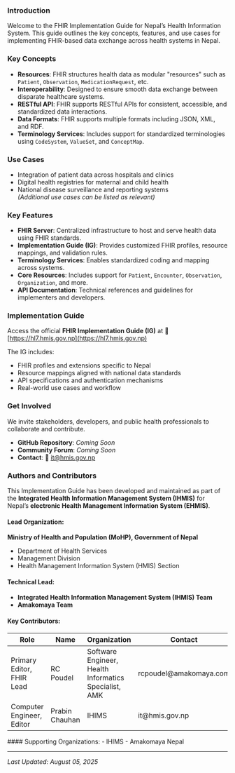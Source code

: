 ### Introduction

Welcome to the FHIR Implementation Guide for Nepal’s Health Information System. This guide outlines the key concepts, features, and use cases for implementing FHIR-based data exchange across health systems in Nepal.

### Key Concepts

- **Resources**: FHIR structures health data as modular "resources" such as `Patient`, `Observation`, `MedicationRequest`, etc.
- **Interoperability**: Designed to ensure smooth data exchange between disparate healthcare systems.
- **RESTful API**: FHIR supports RESTful APIs for consistent, accessible, and standardized data interactions.
- **Data Formats**: FHIR supports multiple formats including JSON, XML, and RDF.
- **Terminology Services**: Includes support for standardized terminologies using `CodeSystem`, `ValueSet`, and `ConceptMap`.

### Use Cases

- Integration of patient data across hospitals and clinics  
- Digital health registries for maternal and child health  
- National disease surveillance and reporting systems  
*_(Additional use cases can be listed as relevant)_*

### Key Features

- **FHIR Server**: Centralized infrastructure to host and serve health data using FHIR standards.
- **Implementation Guide (IG)**: Provides customized FHIR profiles, resource mappings, and validation rules.
- **Terminology Services**: Enables standardized coding and mapping across systems.
- **Core Resources**: Includes support for `Patient`, `Encounter`, `Observation`, `Organization`, and more.
- **API Documentation**: Technical references and guidelines for implementers and developers.

### Implementation Guide

Access the official **FHIR Implementation Guide (IG)** at  🔗 [https://hl7.hmis.gov.np](https://hl7.hmis.gov.np)

The IG includes:

- FHIR profiles and extensions specific to Nepal
- Resource mappings aligned with national data standards
- API specifications and authentication mechanisms
- Real-world use cases and workflow

### Get Involved

We invite stakeholders, developers, and public health professionals to collaborate and contribute.

- **GitHub Repository**: *Coming Soon*  
- **Community Forum**: *Coming Soon*  
- **Contact**: 📧 it@hmis.gov.np


### Authors and Contributors
This Implementation Guide has been developed and maintained as part of the **Integrated Health Information Management System (IHMIS)** for Nepal’s **electronic Health Management Information System (EHMIS)**.


#### Lead Organization:
**Ministry of Health and Population (MoHP), Government of Nepal**  
- Department of Health Services
- Management Division  
- Health Management Information System (HMIS) Section

#### Technical Lead:
- **Integrated Health Information Management System (IHMIS) Team**
- **Amakomaya Team**


#### Key Contributors:
<table>
  <thead>
    <tr>
      <th>Role</th>
      <th>Name</th>
      <th>Organization</th>
      <th>Contact</th>
    </tr>
  </thead>
  <tbody>
    <tr>
      <td>Primary Editor, FHIR Lead</td>
      <td>RC Poudel</td>
      <td>Software Engineer, Health Informatics Specialist, AMK</td>
      <td>rcpoudel@amakomaya.com</td>
    </tr>
    <tr>
      <td>Computer Engineer, Editor</td>
      <td>Prabin Chauhan</td>
      <td>IHIMS</td>
      <td>it@hmis.gov.np</td>
    </tr>
  </tbody>
</table>
#### Supporting Organizations:
- IHIMS  
- Amakomaya Nepal

---

_Last Updated: August 05, 2025_